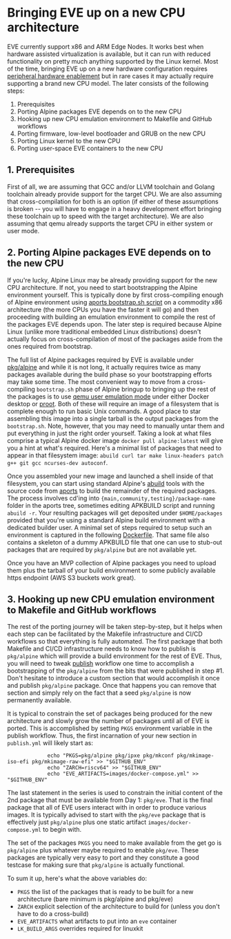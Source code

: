 # Bringing EVE up on a new CPU architecture

EVE currently support x86 and ARM Edge Nodes. It works best when hardware assisted virtualization is available, but it can run with reduced functionality on pretty much anything supported by the Linux kernel. Most of the time, bringing EVE up on a new hardware configuration requires [peripheral hardware enablement](HARDWARE-BRINGUP.md) but in rare cases it may actually require supporting a brand new CPU model. The later consists of the following steps:

1. Prerequisites
2. Porting Alpine packages EVE depends on to the new CPU
3. Hooking up new CPU emulation environment to Makefile and GitHub workflows
4. Porting firmware, low-level bootloader and GRUB on the new CPU
5. Porting Linux kernel to the new CPU
6. Porting user-space EVE containers to the new CPU

## 1. Prerequisites

First of all, we are assuming that GCC and/or LLVM toolchain and Golang toolchain already provide support for the target CPU. We are also assuming that cross-compilation for both is an option (if either of these assumptions is broken -- you will have to engage in a heavy development effort bringing these toolchain up to speed with the target architecture). We are also assuming that qemu already supports the target CPU in either system or user mode.

## 2. Porting Alpine packages EVE depends on to the new CPU

If you're lucky, Alpine Linux may be already providing support for the new CPU architecture. If not, you need to start bootstrapping the Alpine environment yourself. This is typically done by first cross-compiling enough of Alpine environment using [aports bootstrap.sh script](https://github.com/alpinelinux/aports/blob/master/scripts/bootstrap.sh) on a commodity x86 architecture (the more CPUs you have the faster it will go) and then proceeding with building an emulation environment to compile the rest of the packages EVE depends upon. The later step is required because Alpine Linux (unlike more traditional embedded Linux distributions) doesn't actually focus on cross-compilation of most of the packages aside from the ones required from bootstrap.

The full list of Alpine packages required by EVE is available under [pkg/alpine](../pkg/alpine) and while it is not long, it actually requires twice as many packages available during the build phase so your bootstrapping efforts may take some time. The most convenient way to move from a cross-compiling `bootstrap.sh` phase of Alpine bringup to bringing up the rest of the packages is to use [qemu user emulation mode](https://qemu.readthedocs.io/en/latest/user/index.html) under either Docker desktop or [proot](https://proot-me.github.io/). Both of these will require an image of a filesystem that is complete enough to run basic Unix commands. A good place to star assembling this image into a single tarball is the output packages from the `bootstrap.sh`. Note, however, that you may need to manually untar them and put everything in just the right order yourself. Taking a look at what files comprise a typical Alpine docker image `docker pull alpine:latest` will give you a hint at what's required. Here's a minimal list of packages that need to appear in that filesystem image: `abuild curl tar make linux-headers patch g++ git gcc ncurses-dev autoconf`.

Once you assembled your new image and launched a shell inside of that filesystem, you can start using standard Alpine's [abuild](https://wiki.alpinelinux.org/wiki/Abuild_and_Helpers) tools with the source code from [aports](https://github.com/alpinelinux/aports) to build the remainder of the required packages. The process involves cd'ing into `{main,community,testing}/package-name` folder in the aports tree, sometimes editing APKBUILD script and running `abuild -r`. Your resulting packages will get deposited under `$HOME/packages` provided that you're using a standard Alpine build environment with a dedicated builder user. A minimal set of steps required to setup such an environment is captured in the following [Dockerfile](../build-tools/src/scripts/Dockerfile.alpine.bootstrap). That same file also contains a skeleton of a dummy APKBUILD file that one can use to stub-out packages that are required by `pkg/alpine` but are not available yet.

Once you have an MVP collection of Alpine packages you need to upload them plus the tarball of your build environment to some publicly available https endpoint (AWS S3 buckets work great).

## 3. Hooking up new CPU emulation environment to Makefile and GitHub workflows

The rest of the porting journey will be taken step-by-step, but it helps when each step can be facilitated by the Makefile infrastructure and CI/CD workflows so that everything is fully automated. The first package that both Makefile and CI/CD infrastructure needs to know how to publish is `pkg/alpine` which will provide a build environment for the rest of EVE. Thus, you will need to tweak [publish](../.github/workflows/publish.yml) workflow one time to accomplish a bootstrapping of the `pkg/alpine` from the bits that were published in step #1. Don't hesitate to introduce a custom section that would accomplish it once and publish `pkg/alpine` package. Once that happens you can remove that section and simply rely on the fact that a seed `pkg/alpine` is now permanently available.

It is typical to constrain the set of packages being produced for the new architecture and slowly grow the number of packages until all of EVE is ported. This is accomplished by setting `PKGS` environment variable in the publish workflow. Thus, the first incarnation of your new section in `publish.yml` will likely start as:

```console
             echo "PKGS=pkg/alpine pkg/ipxe pkg/mkconf pkg/mkimage-iso-efi pkg/mkimage-raw-efi" >> "$GITHUB_ENV"
             echo "ZARCH=riscv64" >> "$GITHUB_ENV"
             echo "EVE_ARTIFACTS=images/docker-compose.yml" >> "$GITHUB_ENV"
```

The last statement in the series is used to constrain the initial content of the 2nd package that must be available from Day 1: `pkg/eve`. That is the final package that all of EVE users interact with in order to produce various images. It is typically advised to start with the `pkg/eve` package that is effectively just `pkg/alpine` plus one static artifact `images/docker-compose.yml` to begin with.

The set of the packages `PKGS` you need to make available from the get go is `pkg/alpine` plus whatever maybe required to enable `pkg/eve`. These packages are typically very easy to port and they constitute a good testcase for making sure that `pkg/alpine` is actually functional.

To sum it up, here's what the above variables do:

* `PKGS` the list of the packages that is ready to be built for a new architecture (bare minimum is pkg/alpine and pkg/eve)
* `ZARCH` explicit selection of the architecture to build for (unless you don't have to do a cross-build)
* `EVE_ARTIFACTS` what artifacts to put into an `eve` container
* `LK_BUILD_ARGS` overrides required for linuxkit
